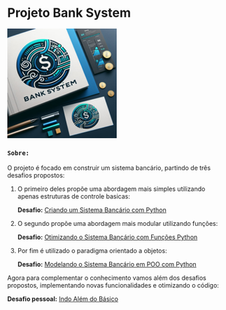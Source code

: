 # **Projeto Bank System**

<img src="img/ai_logo.jpg" align='center' alt="drawing" width="250" height="250"/> 

### **``Sobre:``**

O projeto é focado em construir um sistema bancário, partindo de três desafios propostos: 

1. O primeiro deles propõe uma abordagem mais simples utilizando apenas estruturas de controle basicas:

    **Desafio:** [Criando um Sistema Bancário com Python](pp)

2. O segundo propõe uma abordagem mais modular utilizando funções:

    **Desafio:** [Otimizando o Sistema Bancário com Funções Python](fp)

3. Por fim é utilizado o paradigma orientado a objetos:

    **Desafio:** [Modelando o Sistema Bancário em POO com Python](oop)

Agora para complementar o conhecimento vamos além dos desafios propostos, implementando novas funcionalidades e otimizando o código:

**Desafio pessoal:** [Indo Além do Básico]()
